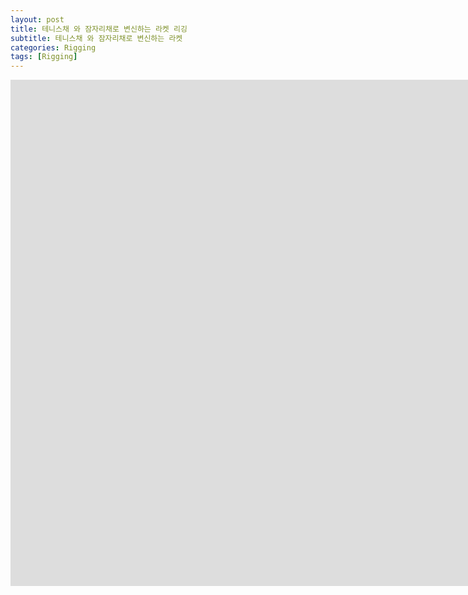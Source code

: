 ```yaml
---
layout: post
title: 테니스채 와 잠자리채로 변신하는 라켓 리깅
subtitle: 테니스채 와 잠자리채로 변신하는 라켓
categories: Rigging
tags: [Rigging]
---
```


<iframe width="1811" height="810" src="https://www.youtube.com/embed/sfe2IEOZiKE" title="IceBombRig" frameborder="0" allow="accelerometer; autoplay; clipboard-write; encrypted-media; gyroscope; picture-in-picture; web-share" referrerpolicy="strict-origin-when-cross-origin" allowfullscreen></iframe>
